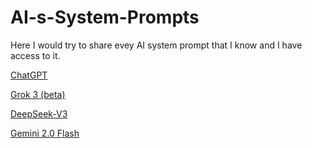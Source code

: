 # AI-s-System-Prompts

Here I would try to share evey AI system prompt that I know and I have access to it.

[ChatGPT](https://github.com/FlameF0X/AI-s-System-Prompts/blob/main/ChatGPT.md)

[Grok 3 (beta)](https://github.com/FlameF0X/AI-s-System-Prompts/blob/main/Grok%203%20(beta).md)

[DeepSeek-V3](https://github.com/FlameF0X/AI-s-System-Prompts/blob/main/DeepSeek-V3)

[Gemini 2.0 Flash](https://github.com/FlameF0X/AI-s-System-Prompts/blob/main/Gemini%202.0%20Flash.md)